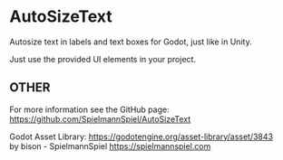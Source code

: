 # AutoSizeText
Autosize text in labels and text boxes for Godot, just like in Unity.

Just use the provided UI elements in your project.  

## OTHER

For more information see the GitHub page: https://github.com/SpielmannSpiel/AutoSizeText

Godot Asset Library: https://godotengine.org/asset-library/asset/3843  
by bison - SpielmannSpiel https://spielmannspiel.com  
